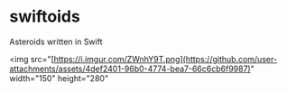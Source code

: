 # swiftoids
Asteroids written in Swift 





<img src="[https://i.imgur.com/ZWnhY9T.png](https://github.com/user-attachments/assets/4def2401-96b0-4774-bea7-66c6cb6f9987)" width="150" height="280"
